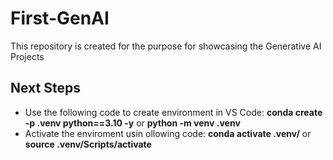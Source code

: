 # First-GenAI
This repository is created for the purpose for showcasing the Generative AI Projects

## Next Steps
- Use the following code to create environment in VS Code: **conda create -p .venv python==3.10 -y** or  **python -m venv .venv**
- Activate the enviroment usin ollowing code: **conda activate .venv/** or **source .venv/Scripts/activate**
